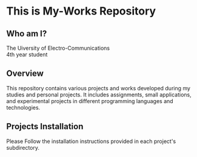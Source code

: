 # This is My-Works Repository
## Who am I?
The Uiversity of Electro-Communications<br>
4th year student<br>

## Overview
This repository contains various projects and works developed during 
my studies and personal projects. It includes assignments, small applications, 
and experimental projects in different programming languages and technologies.
 
## Projects Installation
Please Follow the installation instructions provided in each project's subdirectory.
